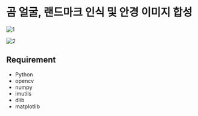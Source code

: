 # 곰 얼굴, 랜드마크 인식 및 안경 이미지 합성

![1](https://user-images.githubusercontent.com/55770741/126498767-336e5985-e196-4542-b03f-34a002e40ced.JPG)

![2](https://user-images.githubusercontent.com/55770741/126498793-d4b1b70b-53be-4b41-aa33-be93cf434ed0.JPG)


## Requirement
- Python
- opencv
- numpy
- imutils
- dlib
- matplotlib
